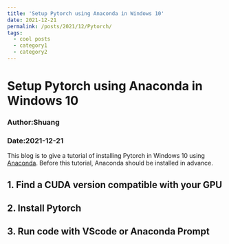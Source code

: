 ```yaml
---
title: 'Setup Pytorch using Anaconda in Windows 10'
date: 2021-12-21
permalink: /posts/2021/12/Pytorch/
tags:
  - cool posts
  - category1
  - category2
---
```


# Setup Pytorch using Anaconda in Windows 10

### Author:Shuang
### Date:2021-12-21

This blog is to give a tutorial of installing Pytorch in Windows 10 using [Anaconda](https://www.anaconda.com/). Before this tutorial, Anaconda should be installed in advance. 

## 1. Find a CUDA version compatible with your GPU

## 2. Install Pytorch

## 3. Run code with VScode or Anaconda Prompt

